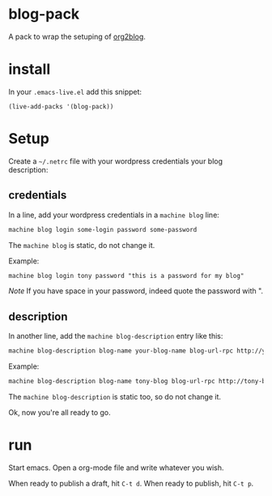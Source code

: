 blog-pack
=========

A pack to wrap the setuping of [org2blog](https://github.com/punchagan/org2blog).

# install

In your `.emacs-live.el` add this snippet:
```elisp
(live-add-packs '(blog-pack))
```

# Setup

Create a `~/.netrc` file with your wordpress credentials your blog description:

## credentials

In a line, add your wordpress credentials in a `machine blog` line:
```txt
machine blog login some-login password some-password
```

The `machine blog` is static, do not change it.

Example:
```txt
machine blog login tony password "this is a password for my blog"
```

*Note* If you have space in your password, indeed quote the password with ".

## description

In another line, add the `machine blog-description` entry like this:
```txt
machine blog-description blog-name your-blog-name blog-url-rpc http://your-wordpress-blog.com/blog/xmlrpc.php
```

Example:
```txt
machine blog-description blog-name tony-blog blog-url-rpc http://tony-blog.fr/blog/xmlrpc.php
```

The `machine blog-description` is static too, so do not change it.

Ok, now you're all ready to go.

# run

Start emacs.
Open a org-mode file and write whatever you wish.

When ready to publish a draft, hit `C-t d`.
When ready to publish, hit `C-t p`.
